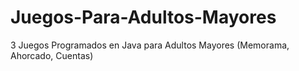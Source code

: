 # Juegos-Para-Adultos-Mayores
3 Juegos Programados en Java para Adultos Mayores (Memorama, Ahorcado, Cuentas)
